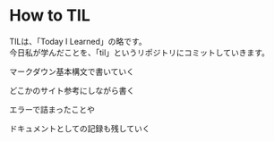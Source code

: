 # How to TIL

TILは、「Today I Learned」の略です。  
今日私が学んだことを、「til」というリポジトリにコミットしていきます。

マークダウン基本構文で書いていく

どこかのサイト参考にしながら書く

エラーで詰まったことや

ドキュメントとしての記録も残していく
